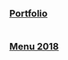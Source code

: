 ### [Portfolio](https://jpstories.github.io/jpstory/)
#
### [Menu 2018](https://jpstories.github.io/menu/)
#

